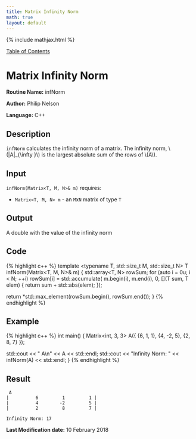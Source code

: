 ```yaml
---
title: Matrix Infinity Norm
math: true
layout: default
---
```


{% include mathjax.html %}

<a href="https://philipnelson5.github.io/MATH5620/SoftwareManual"> Table of Contents </a>
# Matrix Infinity Norm

**Routine Name:** infNorm

**Author:** Philip Nelson

**Language:** C++

## Description

`infNorm` calculates the infinity norm of a matrix. The infinity norm, \\(\|A\|_{\infty }\\) is the largest absolute sum of the rows of \\(A\\).

## Input

`infNorm(Matrix<T, M, N>& m)` requires:

* `Matrix<T, M, N> m` - an `M`x`N` matrix of type `T`

## Output

A double with the value of the infinity norm

## Code
{% highlight c++ %}
template <typename T, std::size_t M, std::size_t N>
T infNorm(Matrix<T, M, N>& m)
{
  std::array<T, N> rowSum;
  for (auto i = 0u; i < N; ++i)
    rowSum[i] = std::accumulate(
      m.begin(i), m.end(i), 0, [](T sum, T elem) { return sum + std::abs(elem); });

  return *std::max_element(rowSum.begin(), rowSum.end());
}
{% endhighlight %}

## Example
{% highlight c++ %}
int main()
{
  Matrix<int, 3, 3> A({
                      {6, 1, 1},
                      {4, -2, 5},
                      {2, 8, 7}
                      });

  std::cout << " A\n" << A << std::endl;
  std::cout << "Infinity Norm: " << infNorm(A) << std::endl;
}
{% endhighlight %}

## Result
```
 A
|          6         1         1 |
|          4        -2         5 |
|          2         8         7 |

Infinity Norm: 17
```

**Last Modification date:** 10 February 2018
